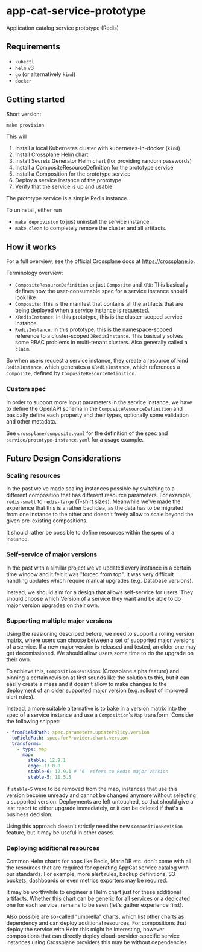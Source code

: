 # app-cat-service-prototype

Application catalog service prototype (Redis)

## Requirements

* `kubectl`
* `helm` v3
* `go` (or alternatively `kind`)
* `docker`

## Getting started

Short version:

`make provision`

This will
1. Install a local Kubernetes cluster with kubernetes-in-docker (`kind`)
1. Install Crossplane Helm chart
1. Install Secrets Generator Helm chart (for providing random passwords)
1. Install a CompositeResourceDefinition for the prototype service
1. Install a Composition for the prototype service
1. Deploy a service instance of the prototype
1. Verify that the service is up and usable

The prototype service is a simple Redis instance.

To uninstall, either run
- `make deprovision` to just uninstall the service instance.
- `make clean` to completely remove the cluster and all artifacts.

## How it works

For a full overview, see the official Crossplane docs at https://crossplane.io.

Terminology overview:

- `CompositeResourceDefinition` or just `Composite` and `XRD`: This basically defines how the user-consumable spec for a service instance should look like
- `Composite`: This is the manifest that contains all the artifacts that are being deployed when a service instance is requested.
- `XRedisInstance`: In this prototype, this is the cluster-scoped service instance.
- `RedisInstance`: In this prototype, this is the namespace-scoped reference to a cluster-scoped `XRedisInstance`. This basically solves some RBAC problems in multi-tenant clusters. Also generally called a `claim`.

So when users request a service instance, they create a resource of kind `RedisInstance`, which generates a `XRedisInstance`, which references a `Composite`, defined by `CompositeResourceDefinition`.

### Custom spec

In order to support more input parameters in the service instance, we have to define the OpenAPI schema in the `CompositeResourceDefinition` and basically define each property and their types, optionally some validation and other metadata.

See `crossplane/composite.yaml` for the definition of the spec and `service/prototype-instance.yaml` for a usage example.

## Future Design Considerations

### Scaling resources

In the past we've made scaling instances possible by switching to a different composition that has different resource parameters.
For example, `redis-small` to `redis-large` (T-shirt sizes).
Meanwhile we've made the experience that this is a rather bad idea, as the data has to be migrated from one instance to the other and doesn't freely allow to scale beyond the given pre-existing compositions.

It should rather be possible to define resources within the spec of a instance.

### Self-service of major versions

In the past with a similar project we've updated every instance in a certain time window and it felt it was "forced from top".
It was very difficult handling updates which require manual upgrades (e.g. Database versions).

Instead, we should aim for a design that allows self-service for users.
They should choose which Version of a service they want and be able to do major version upgrades on their own.

### Supporting multiple major versions

Using the reasioning described before, we need to support a rolling version matrix, where users can choose between a set of supported major versions of a service.
If a new major version is released and tested, an older one may get decomissioned.
We should allow users some time to do the upgrade on their own.

To achieve this, `CompositionRevisions` (Crossplane alpha feature) and pinning a certain revision at first sounds like the solution to this, but it can easily create a mess and it doesn't allow to make changes to the deployment of an older supported major version (e.g. rollout of improved alert rules).

Instead, a more suitable alternative is to bake in a version matrix into the spec of a service instance and use a `Composition`'s `Map` transform.
Consider the following snippet:

```yaml
- fromFieldPath: spec.parameters.updatePolicy.version
  toFieldPath: spec.forProvider.chart.version
  transforms:
    - type: map
      map:
        stable: 12.9.1
        edge: 13.0.0
        stable-6: 12.9.1 # '6' refers to Redis major version
        stable-5: 11.5.5
```

If `stable-5` were to be removed from the map, instances that use this version become unready and cannot be changed anymore without selecting a supported version.
Deployments are left untouched, so that should give a last resort to either upgrade immediately, or it can be deleted if that's a business decision.

Using this approach doesn't strictly need the new `CompositionRevision` feature, but it may be useful in other cases.

### Deploying additional resources

Common Helm charts for apps like Redis, MariaDB etc. don't come with all the resources that are required for operating AppCat service catalog with our standards.
For example, more alert rules, backup definitions, S3 buckets, dashboards or even metrics exporters may be required.

It may be worthwhile to engineer a Helm chart just for these additional artifacts.
Whether this chart can be generic for all services or a dedicated one for each service, remains to be seen (let's gather experience first).

Also possible are so-called "umbrella" charts, which list other charts as dependency and can deploy additional resources.
For compositions that deploy the service with Helm this might be interesting, however compositions that can directly deploy cloud-provider-specific service instances using Crossplane providers this may be without dependencies.
